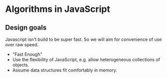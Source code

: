 # Algorithms in JavaScript

## Design goals

Javascript isn't build to be super fast. So we will aim for convenience of use over raw speed.

* "Fast Enough"
* Use the flexibility of JavaScript, e.g. allow heterogeneous collections of objects.
* Assume data structures fit comfortably in memory.